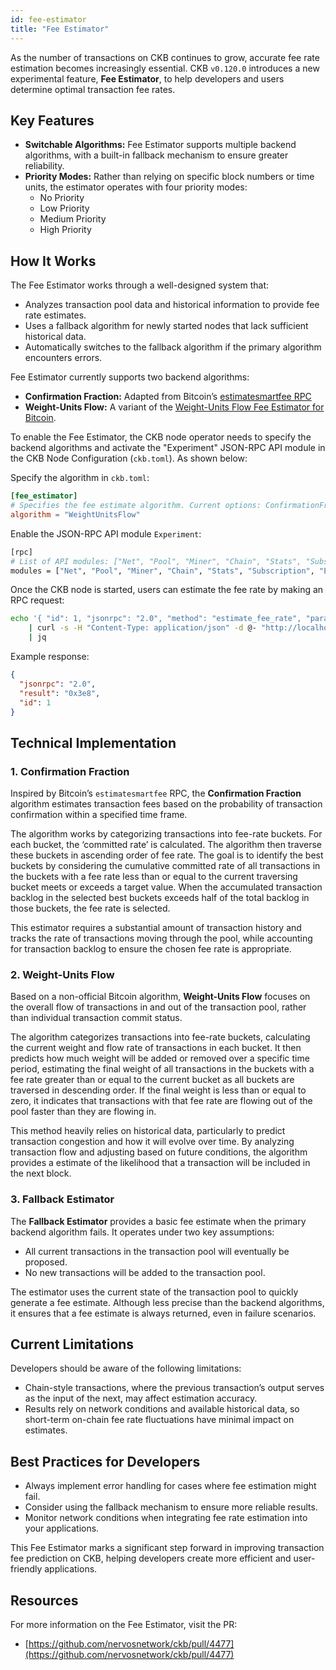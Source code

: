 ```yaml
---
id: fee-estimator
title: "Fee Estimator"
---
```


As the number of transactions on CKB continues to grow, accurate fee rate estimation becomes increasingly essential. CKB `v0.120.0` introduces a new experimental feature, **Fee Estimator**, to help developers and users determine optimal transaction fee rates.

## Key Features

- **Switchable Algorithms:** Fee Estimator supports multiple backend algorithms, with a built-in fallback mechanism to ensure greater reliability.
- **Priority Modes:** Rather than relying on specific block numbers or time units, the estimator operates with four priority modes:
  - No Priority
  - Low Priority
  - Medium Priority
  - High Priority

## How It Works

The Fee Estimator works through a well-designed system that:

- Analyzes transaction pool data and historical information to provide fee rate estimates.
- Uses a fallback algorithm for newly started nodes that lack sufficient historical data.
- Automatically switches to the fallback algorithm if the primary algorithm encounters errors.

Fee Estimator currently supports two backend algorithms:

- **Confirmation Fraction:** Adapted from Bitcoin’s [estimatesmartfee RPC](https://bitcoincore.org/en/doc/0.16.0/rpc/util/estimatesmartfee/)
- **Weight-Units Flow:** A variant of the [Weight-Units Flow Fee Estimator for Bitcoin](https://bitcoiner.live/?tab=info).

To enable the Fee Estimator, the CKB node operator needs to specify the backend algorithms and activate the "Experiment" JSON-RPC API module in the CKB Node Configuration (`ckb.toml`). As shown below:

Specify the algorithm in `ckb.toml`:

```toml
[fee_estimator]
# Specifies the fee estimate algorithm. Current options: ConfirmationFraction, WeightUnitsFlow.
algorithm = "WeightUnitsFlow"
```

Enable the JSON-RPC API module `Experiment`:

```bash
[rpc]
# List of API modules: ["Net", "Pool", "Miner", "Chain", "Stats", "Subscription", "Experiment", "Debug", "Indexer"]
modules = ["Net", "Pool", "Miner", "Chain", "Stats", "Subscription", "Experiment", "Debug", "Indexer"]
```

Once the CKB node is started, users can estimate the fee rate by making an RPC request:

```bash
echo '{ "id": 1, "jsonrpc": "2.0", "method": "estimate_fee_rate", "params": [] }' \
    | curl -s -H "Content-Type: application/json" -d @- "http://localhost:8114" \
    | jq
```

Example response:

```json
{
  "jsonrpc": "2.0",
  "result": "0x3e8",
  "id": 1
}
```

## Technical Implementation

### 1. **Confirmation Fraction**

Inspired by Bitcoin’s `estimatesmartfee` RPC, the **Confirmation Fraction** algorithm estimates transaction fees based on the probability of transaction confirmation within a specified time frame.

The algorithm works by categorizing transactions into fee-rate buckets. For each bucket, the ‘committed rate’ is calculated. The algorithm then traverse these buckets in ascending order of fee rate. The goal is to identify the best buckets by considering the cumulative committed rate of all transactions in the buckets with a fee rate less than or equal to the current traversing bucket meets or exceeds a target value. When the accumulated transaction backlog in the selected best buckets exceeds half of the total backlog in those buckets, the fee rate is selected.

This estimator requires a substantial amount of transaction history and tracks the rate of transactions moving through the pool, while accounting for transaction backlog to ensure the chosen fee rate is appropriate.

### 2. **Weight-Units Flow**

Based on a non-official Bitcoin algorithm, **Weight-Units Flow** focuses on the overall flow of transactions in and out of the transaction pool, rather than individual transaction commit status.

The algorithm categorizes transactions into fee-rate buckets, calculating the current weight and flow rate of transactions in each bucket. It then predicts how much weight will be added or removed over a specific time period, estimating the final weight of all transactions in the buckets with a fee rate greater than or equal to the current bucket as all buckets are traversed in descending order. If the final weight is less than or equal to zero, it indicates that transactions with that fee rate are flowing out of the pool faster than they are flowing in.

This method heavily relies on historical data, particularly to predict transaction congestion and how it will evolve over time. By analyzing transaction flow and adjusting based on future conditions, the algorithm provides a estimate of the likelihood that a transaction will be included in the next block.

### 3. **Fallback Estimator**

The **Fallback Estimator** provides a basic fee estimate when the primary backend algorithm fails. It operates under two key assumptions:

- All current transactions in the transaction pool will eventually be proposed.
- No new transactions will be added to the transaction pool.

The estimator uses the current state of the transaction pool to quickly generate a fee estimate. Although less precise than the backend algorithms, it ensures that a fee estimate is always returned, even in failure scenarios.

## Current Limitations

Developers should be aware of the following limitations:

- Chain-style transactions, where the previous transaction’s output serves as the input of the next, may affect estimation accuracy.
- Results rely on network conditions and available historical data, so short-term on-chain fee rate fluctuations have minimal impact on estimates.

## Best Practices for Developers

- Always implement error handling for cases where fee estimation might fail.
- Consider using the fallback mechanism to ensure more reliable results.
- Monitor network conditions when integrating fee rate estimation into your applications.

This Fee Estimator marks a significant step forward in improving transaction fee prediction on CKB, helping developers create more efficient and user-friendly applications.

## Resources

For more information on the Fee Estimator, visit the PR:

- [https://github.com/nervosnetwork/ckb/pull/4477](https://github.com/nervosnetwork/ckb/pull/4477)

